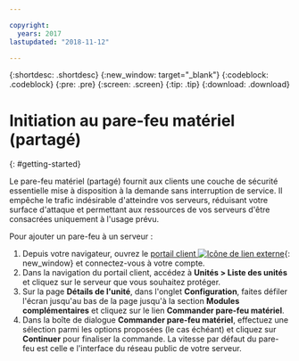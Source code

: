 ```yaml
---

copyright:
  years: 2017
lastupdated: "2018-11-12"

---
```


{:shortdesc: .shortdesc}
{:new_window: target="_blank"}
{:codeblock: .codeblock}
{:pre: .pre}
{:screen: .screen}
{:tip: .tip}
{:download: .download}

# Initiation au pare-feu matériel (partagé)
{: #getting-started}

Le pare-feu matériel (partagé) fournit aux clients une couche de sécurité essentielle mise à disposition à la demande sans interruption de service. Il empêche le trafic indésirable d'atteindre vos serveurs, réduisant votre surface d'attaque et permettant aux ressources de vos serveurs d'être consacrées uniquement à l'usage prévu.

Pour ajouter un pare-feu à un serveur :

1. Depuis votre navigateur, ouvrez le [portail client ![Icône de lien externe](../../icons/launch-glyph.svg "Icône de lien externe")](https://control.softlayer.com/){: new_window} et connectez-vous à votre compte.
2. Dans la navigation du portail client, accédez à **Unités > Liste des unités** et cliquez sur le serveur que vous souhaitez protéger.  
3. Sur la page **Détails de l'unité**, dans l'onglet **Configuration**, faites défiler l'écran jusqu'au bas de la page jusqu'à la section **Modules complémentaires** et cliquez sur le lien **Commander pare-feu matériel**.
4. Dans la boîte de dialogue **Commander pare-feu matériel**, effectuez une sélection parmi les options proposées (le cas échéant) et cliquez sur **Continuer** pour finaliser la commande. La vitesse par défaut du pare-feu est celle e l'interface du réseau public de votre serveur.
